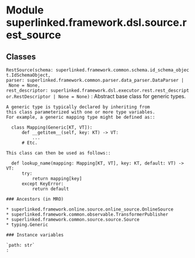 Module superlinked.framework.dsl.source.rest_source
===================================================

Classes
-------

`RestSource(schema: superlinked.framework.common.schema.id_schema_object.IdSchemaObject, parser: superlinked.framework.common.parser.data_parser.DataParser | None = None, rest_descriptor: superlinked.framework.dsl.executor.rest.rest_descriptor.RestDescriptor | None = None)`
:   Abstract base class for generic types.
    
    A generic type is typically declared by inheriting from
    this class parameterized with one or more type variables.
    For example, a generic mapping type might be defined as::
    
      class Mapping(Generic[KT, VT]):
          def __getitem__(self, key: KT) -> VT:
              ...
          # Etc.
    
    This class can then be used as follows::
    
      def lookup_name(mapping: Mapping[KT, VT], key: KT, default: VT) -> VT:
          try:
              return mapping[key]
          except KeyError:
              return default

    ### Ancestors (in MRO)

    * superlinked.framework.online.source.online_source.OnlineSource
    * superlinked.framework.common.observable.TransformerPublisher
    * superlinked.framework.common.source.source.Source
    * typing.Generic

    ### Instance variables

    `path: str`
    :